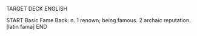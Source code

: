 TARGET DECK
ENGLISH

START
Basic
Fame
Back: n. 1 renown; being famous. 2 archaic reputation. [latin fama]
END
